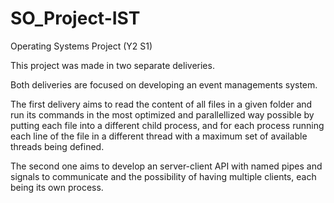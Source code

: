 # SO_Project-IST
Operating Systems Project (Y2 S1)

This project was made in two separate deliveries.

Both deliveries are focused on developing an event managements system.

The first delivery aims to read the content of all files in a given folder and run its commands in the most optimized and parallellized way possible by putting each file into a different child process, 
and for each process running each line of the file in a different thread with a maximum set of available threads being defined. 

The second one aims to develop an server-client API with named pipes and signals to communicate and the possibility of having multiple clients, each being its own process.
